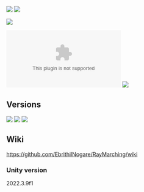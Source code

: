 [![](https://img.shields.io/github/actions/workflow/status/EbrithilNogare/RayMarching/buildGame.yml?style=for-the-badge&cacheSeconds=300)](https://ebrithilnogare.github.io/RayMarching/)
[![](https://img.shields.io/github/last-commit/EbrithilNogare/RayMarching/main?label=Last%20build&style=for-the-badge&logo=unity&cacheSeconds=300)](https://ebrithilnogare.github.io/RayMarching/)

[![](https://img.shields.io/github/package-json/v/EbrithilNogare/RayMarching/gh-pages?label=version&style=for-the-badge&cacheSeconds=300)](https://github.com/EbrithilNogare/RayMarching/tree/gh-pages/Build)

[![](https://img.shields.io/github/size/EbrithilNogare/RayMarching/Build/RayMarching.wasm?branch=gh-pages&style=for-the-badge&label=Size%20of%20scripts&cacheSeconds=300)](https://github.com/EbrithilNogare/RayMarching/tree/gh-pages/Build)
[![](https://img.shields.io/github/size/EbrithilNogare/RayMarching/Build/RayMarching.data?branch=gh-pages&style=for-the-badge&label=Size%20of%20data&cacheSeconds=300)](https://github.com/EbrithilNogare/RayMarching/tree/gh-pages/Build)

## Versions

[![](https://img.shields.io/badge/Online%20version-555555?style=for-the-badge&logo=webgl&logoColor=white&cacheSeconds=3000)](https://ebrithilnogare.github.io/RayMarching/)
[![](https://img.shields.io/badge/Windows%20version-555555?style=for-the-badge&logo=windows&logoColor=white&cacheSeconds=3000)](https://nightly.link/EbrithilNogare/RayMarching/workflows/buildGame/main/RayMarching-StandaloneWindows64.zip)
[![](https://img.shields.io/badge/Android%20version-555555?style=for-the-badge&logo=android&logoColor=white&cacheSeconds=3000)](https://nightly.link/EbrithilNogare/RayMarching/workflows/buildGame/main/RayMarching-Android.zip)

## Wiki

https://github.com/EbrithilNogare/RayMarching/wiki

### Unity version

2022.3.9f1
